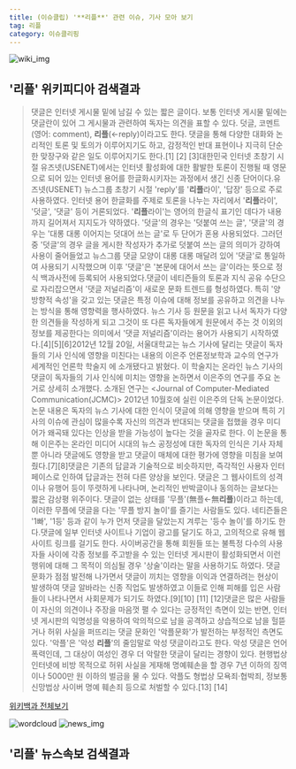 ```yaml
---
title: (이슈클립) '**리플**' 관련 이슈, 기사 모아 보기
tag: 리플
category: 이슈클리핑
---
```

![wiki_img](https://user-images.githubusercontent.com/42597476/44503234-41136a80-a6d0-11e8-9071-6fc6418eafe4.png)
## **'**리플**'** 위키피디아 검색결과
>댓글은 인터넷 게시물 밑에 남길 수 있는 짧은 글이다. 보통 인터넷 게시물 밑에는 댓글란이 있어 그 게시물과 관련하여 독자는 의견을 표할 수 있다. 덧글, 코멘트(영어: comment), **리플**(←reply)이라고도 한다. 댓글을 통해 다양한 대화와 논리적인 토론 및 토의가 이루어지기도 하고, 감정적인 반대 표현이나 지극히 단순한 맞장구와 같은 일도 이루어지기도 한다.[1] [2] [3]대한민국 인터넷 초창기 시절 유즈넷(USENET)에서는 인터넷 활성화에 대한 활발한 토론이 진행될 때 영문으로 되어 있는 인터넷 용어를 한글화시키자는 과정에서 생긴 신종 단어이다.유즈넷(USENET) 뉴스그룹 초창기 시절 'reply'를 '**리플**라이', '답장' 등으로 주로 사용하였다. 인터넷 용어 한글화를 주제로 토론을 나누는 자리에서 '**리플**라이', '덧글', '댓글' 등이 거론되었다. '**리플**라이'는 영어의 한글식 표기인 데다가 내용까지 길어져서 지지도가 약하였다. '덧글'의 경우는 '덧붙여 쓰는 글', '댓글'의 경우는 '대롱 대롱 이어지는 덧대어 쓰는 글'로 두 단어가 혼용 사용되었다. 그러던 중 '덧글'의 경우 글을 게시한 작성자가 추가로 덧붙여 쓰는 글의 의미가 강하여 사용이 줄어들었고 뉴스그룹 댓글 모양이 대롱 대롱 매달려 있어 '댓글'로 통일하여 사용되기 시작했으며 이후 '댓글'은 '본문에 대어서 쓰는 글'이라는 뜻으로 정식 백과사전에 등록되어 사용되었다.댓글이 네티즌들의 토론과 지식 공유 수단으로 자리잡으면서 '댓글 저널리즘'이 새로운 문화 트렌드를 형성하였다. 특히 '양방향적 속성'을 갖고 있는 댓글은 특정 이슈에 대해 정보를 공유하고 의견을 나누는 방식을 통해 영향력을 행사하였다. 뉴스 기사 등 원문을 읽고 나서 독자가 다양한 의견들을 작성하게 되고 그것이 또 다른 독자들에게 원문에서 주는 것 이외의 정보를 제공한다는 의미에서 '댓글 저널리즘'이라는 용어가 사용되기 시작하였다.[4][5][6]2012년 12월 20일, 서울대학교는 뉴스 기사에 달리는 댓글이 독자들의 기사 인식에 영향을 미친다는 내용의 이은주 언론정보학과 교수의 연구가 세계적인 언론학 학술지 <Columbia Journalism Review>에 소개됐다고 밝혔다. 이 학술지는 온라인 뉴스 기사의 댓글이 독자들의 기사 인식에 미치는 영향을 논하면서 이은주의 연구를 주요 논거로 상세히 소개했다. 소개된 연구는 <Journal of Computer-Mediated Communication(JCMC)> 2012년 10월호에 실린 이은주의 단독 논문이었다. 논문 내용은 독자의 뉴스 기사에 대한 인식이 댓글에 의해 영향을 받으며 특히 기사의 이슈에 관심이 많을수록 자신의 의견과 반대되는 댓글을 접했을 경우 미디어가 왜곡돼 있다는 인상을 받을 가능성이 높다는 것을 골자로 한다. 이 논문을 통해 이은주는 온라인 미디어 시대의 뉴스 공정성에 대한 독자의 인식은 기사 자체 뿐 아니라 댓글에도 영향을 받고 댓글이 매체에 대한 평가에 영향을 미침을 보여줬다.[7][8]댓글은 기존의 답글과 기술적으로 비슷하지만, 즉각적인 사용자 인터페이스로 인하여 답글과는 전혀 다른 양상을 보인다. 댓글은 그 웹사이트의 성격이나 유행어 등이 뚜렷하게 나타나며, 논리적인 반박글이나 동의하는 글보다는 짧은 감상평 위주이다. 댓글이 없는 상태를 '무플'(無플←無**리플**)이라고 하는데, 이러한 무플에 댓글을 다는 '무플 방지 놀이'를 즐기는 사람들도 있다. 네티즌들은 '1빠', '1등' 등과 같이 누가 먼저 댓글을 달았는지 겨루는 '등수 놀이'를 하기도 한다.댓글에 일부 인터넷 사이트나 기업이 광고를 달기도 하고, 고의적으로 유해 웹사이트 링크를 걸기도 한다. 사이버공간을 통해 회원들 또는 불특정 다수의 사용자들 사이에 각종 정보를 주고받을 수 있는 인터넷 게시판이 활성화되면서 이런 행위에 대해 그 목적이 의심될 경우 '상술'이라는 말을 사용하기도 하였다. 댓글 문화가 점점 발전해 나가면서 댓글이 끼치는 영향을 이익과 연결하려는 현상이 발생하여 댓글 알바라는 신종 직업도 발생하였고 이들로 인해 피해를 입은 사람들이 나타나면서 사회문제가 되기도 하였다.[9][10] [11] [12]댓글은 많은 사람들이 자신의 의견이나 주장을 마음껏 펼 수 있다는 긍정적인 측면이 있는 반면, 인터넷 게시판의 익명성을 악용하여 악의적으로 남을 공격하고 상습적으로 남을 헐뜯거나 허위 사실을 퍼뜨리는 댓글 문화인 '악플문화'가 발전하는 부정적인 측면도 있다. '악플'은 '악성 **리플**'의 줄임말로 악성 댓글이라고도 한다. 악성 댓글은 언어 폭력인데, 그 대상이 여성인 경우 더 악랄한 댓글이 달리는 경향이 있다. 현행법상 인터넷에 비방 목적으로 허위 사실을 게재해 명예훼손을 할 경우 7년 이하의 징역이나 5000만 원 이하의 벌금을 물 수 있다. 악플도 형법상 모욕죄·협박죄, 정보통신망법상 사이버 명예 훼손죄 등으로 처벌할 수 있다.[13] [14]

<a href="https://ko.wikipedia.org/wiki/리플" target="_blank">위키백과 전체보기</a>

![wordcloud](https://s3.ap-northeast-2.amazonaws.com/lyrics101-wordcloud/2018-09-21-1537500238.png)
![news_img](https://user-images.githubusercontent.com/42597476/44507050-1206f400-a6e4-11e8-8d98-7ffbfebb353f.png)
## **'**리플**'** 뉴스속보 검색결과

